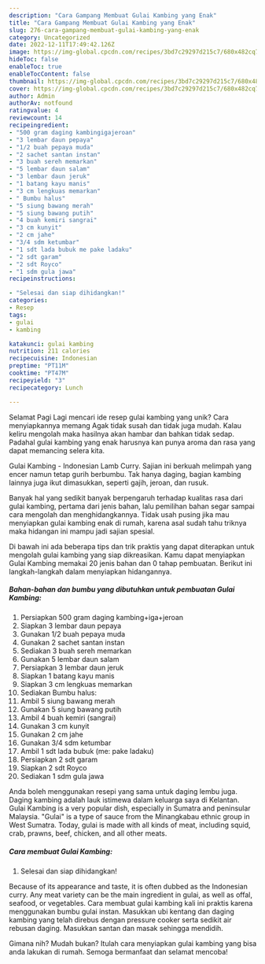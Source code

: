 ```yaml
---
description: "Cara Gampang Membuat Gulai Kambing yang Enak"
title: "Cara Gampang Membuat Gulai Kambing yang Enak"
slug: 276-cara-gampang-membuat-gulai-kambing-yang-enak
category: Uncategorized
date: 2022-12-11T17:49:42.126Z
image: https://img-global.cpcdn.com/recipes/3bd7c29297d215c7/680x482cq70/gulai-kambing-foto-resep-utama.jpg
hideToc: false
enableToc: true
enableTocContent: false
thumbnail: https://img-global.cpcdn.com/recipes/3bd7c29297d215c7/680x482cq70/gulai-kambing-foto-resep-utama.jpg
cover: https://img-global.cpcdn.com/recipes/3bd7c29297d215c7/680x482cq70/gulai-kambing-foto-resep-utama.jpg
author: Admin
authorAv: notfound
ratingvalue: 4
reviewcount: 14
recipeingredient:
- "500 gram daging kambingigajeroan"
- "3 lembar daun pepaya"
- "1/2 buah pepaya muda"
- "2 sachet santan instan"
- "3 buah sereh memarkan"
- "5 lembar daun salam"
- "3 lembar daun jeruk"
- "1 batang kayu manis"
- "3 cm lengkuas memarkan"
- " Bumbu halus"
- "5 siung bawang merah"
- "5 siung bawang putih"
- "4 buah kemiri sangrai"
- "3 cm kunyit"
- "2 cm jahe"
- "3/4 sdm ketumbar"
- "1 sdt lada bubuk me pake ladaku"
- "2 sdt garam"
- "2 sdt Royco"
- "1 sdm gula jawa"
recipeinstructions:

- "Selesai dan siap dihidangkan!"
categories:
- Resep
tags:
- gulai
- kambing

katakunci: gulai kambing 
nutrition: 211 calories
recipecuisine: Indonesian
preptime: "PT11M"
cooktime: "PT47M"
recipeyield: "3"
recipecategory: Lunch

---
```



Selamat Pagi Lagi mencari ide resep gulai kambing yang unik? Cara menyiapkannya memang Agak tidak susah dan tidak juga mudah. Kalau keliru mengolah maka hasilnya akan hambar dan bahkan tidak sedap. Padahal gulai kambing yang enak harusnya kan punya aroma dan rasa yang dapat memancing selera kita.


Gulai Kambing - Indonesian Lamb Curry. Sajian ini berkuah melimpah yang encer namun tetap gurih berbumbu. Tak hanya daging, bagian kambing lainnya juga ikut dimasukkan, seperti gajih, jeroan, dan rusuk.

Banyak hal yang sedikit banyak berpengaruh terhadap kualitas rasa dari gulai kambing, pertama dari jenis bahan, lalu pemilihan bahan segar sampai cara mengolah dan menghidangkannya. Tidak usah pusing jika mau menyiapkan gulai kambing enak di rumah, karena asal sudah tahu triknya maka hidangan ini mampu jadi sajian spesial.


Di bawah ini ada beberapa tips dan trik praktis yang dapat diterapkan untuk mengolah gulai kambing yang siap dikreasikan. Kamu dapat menyiapkan Gulai Kambing memakai 20 jenis bahan dan 0 tahap pembuatan. Berikut ini langkah-langkah dalam menyiapkan hidangannya.

<!--inarticleads1-->

##### Bahan-bahan dan bumbu yang dibutuhkan untuk pembuatan Gulai Kambing:

1. Persiapkan 500 gram daging kambing+iga+jeroan
1. Siapkan 3 lembar daun pepaya
1. Gunakan 1/2 buah pepaya muda
1. Gunakan 2 sachet santan instan
1. Sediakan 3 buah sereh memarkan
1. Gunakan 5 lembar daun salam
1. Persiapkan 3 lembar daun jeruk
1. Siapkan 1 batang kayu manis
1. Siapkan 3 cm lengkuas memarkan
1. Sediakan  Bumbu halus:
1. Ambil 5 siung bawang merah
1. Gunakan 5 siung bawang putih
1. Ambil 4 buah kemiri (sangrai)
1. Gunakan 3 cm kunyit
1. Gunakan 2 cm jahe
1. Gunakan 3/4 sdm ketumbar
1. Ambil 1 sdt lada bubuk (me: pake ladaku)
1. Persiapkan 2 sdt garam
1. Siapkan 2 sdt Royco
1. Sediakan 1 sdm gula jawa


Anda boleh menggunakan resepi yang sama untuk daging lembu juga. Daging kambing adalah lauk istimewa dalam keluarga saya di Kelantan. Gulai Kambing is a very popular dish, especially in Sumatra and peninsular Malaysia. &#34;Gulai&#34; is a type of sauce from the Minangkabau ethnic group in West Sumatra. Today, gulai is made with all kinds of meat, including squid, crab, prawns, beef, chicken, and all other meats. 

<!--inarticleads2-->

##### Cara membuat Gulai Kambing:


1. Selesai dan siap dihidangkan!

Because of its appearance and taste, it is often dubbed as the Indonesian curry. Any meat variety can be the main ingredient in gulai, as well as offal, seafood, or vegetables. Cara membuat gulai kambing kali ini praktis karena menggunakan bumbu gulai instan. Masukkan ubi kentang dan daging kambing yang telah direbus dengan pressure cooker serta sedikit air rebusan daging. Masukkan santan dan masak sehingga mendidih. 

Gimana nih? Mudah bukan? Itulah cara menyiapkan gulai kambing yang bisa anda lakukan di rumah. Semoga bermanfaat dan selamat mencoba!
